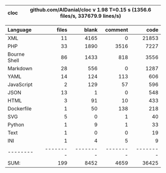 cloc|github.com/AlDanial/cloc v 1.98  T=0.15 s (1356.6 files/s, 337679.9 lines/s)
--- | ---

Language|files|blank|comment|code
:-------|-------:|-------:|-------:|-------:
XML|11|4165|0|21853
PHP|33|1890|3516|7227
Bourne Shell|86|1433|818|3556
Markdown|28|556|0|1287
YAML|14|124|113|606
JavaScript|2|129|57|596
JSON|13|1|0|548
HTML|3|91|10|433
Dockerfile|1|50|138|218
SVG|5|0|1|40
Python|1|9|1|33
Text|1|0|0|19
INI|1|4|5|9
--------|--------|--------|--------|--------
SUM:|199|8452|4659|36425
